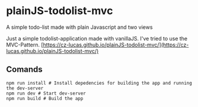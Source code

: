 # plainJS-todolist-mvc
A simple todo-list made with plain Javascript and two views

Just a simple todolist-application made with vanillaJS. I've tried to use the MVC-Pattern.
[https://cz-lucas.github.io/plainJS-todolist-mvc/](https://cz-lucas.github.io/plainJS-todolist-mvc/)

## Comands
```
npm run install # Install depedencies for building the app and running the dev-server
npm run dev # Start dev-server
npm run build # Build the app
```
